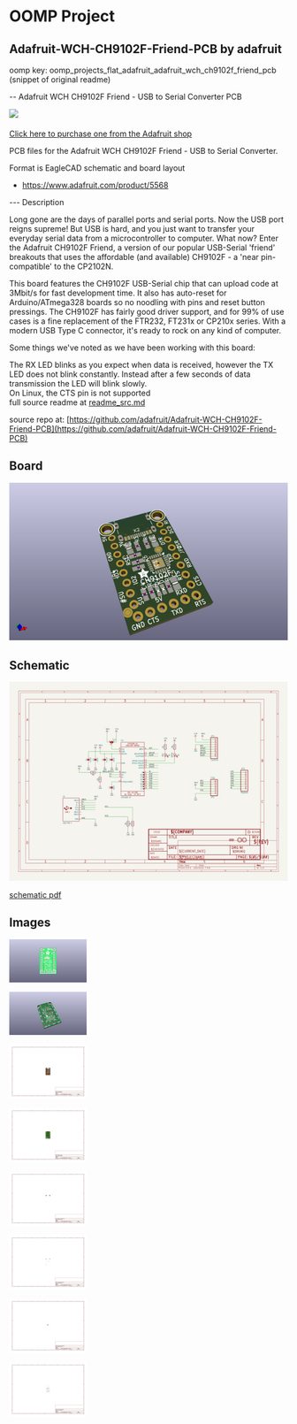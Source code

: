 # OOMP Project  
## Adafruit-WCH-CH9102F-Friend-PCB  by adafruit  
  
oomp key: oomp_projects_flat_adafruit_adafruit_wch_ch9102f_friend_pcb  
(snippet of original readme)  
  
-- Adafruit WCH CH9102F Friend - USB to Serial Converter PCB  
  
<a href="http://www.adafruit.com/products/5568"><img src="assets/5568.jpg?raw=true" width="500px"><br/>  
Click here to purchase one from the Adafruit shop</a>  
  
PCB files for the Adafruit WCH CH9102F Friend - USB to Serial Converter.   
  
Format is EagleCAD schematic and board layout  
* https://www.adafruit.com/product/5568  
  
--- Description  
  
Long gone are the days of parallel ports and serial ports. Now the USB port reigns supreme! But USB is hard, and you just want to transfer your everyday serial data from a microcontroller to computer. What now? Enter the Adafruit CH9102F Friend, a version of our popular USB-Serial 'friend' breakouts that uses the affordable (and available) CH9102F - a 'near pin-compatible' to the CP2102N.  
  
This board features the CH9102F USB-Serial chip that can upload code at  3Mbit/s for fast development time. It also has auto-reset for Arduino/ATmega328 boards so no noodling with pins and reset button pressings. The CH9102F has fairly good driver support, and for 99% of use cases is a fine replacement of the FTR232, FT231x or CP210x series. With a modern USB Type C connector, it's ready to rock on any kind of computer.  
  
Some things we've noted as we have been working with this board:  
  
The RX LED blinks as you expect when data is received, however the TX LED does not blink constantly. Instead after a few seconds of data transmission the LED will blink slowly.  
On Linux, the CTS pin is not supported   
  full source readme at [readme_src.md](readme_src.md)  
  
source repo at: [https://github.com/adafruit/Adafruit-WCH-CH9102F-Friend-PCB](https://github.com/adafruit/Adafruit-WCH-CH9102F-Friend-PCB)  
## Board  
  
[![working_3d.png](working_3d_600.png)](working_3d.png)  
## Schematic  
  
[![working_schematic.png](working_schematic_600.png)](working_schematic.png)  
  
[schematic pdf](working_schematic.pdf)  
## Images  
  
[![working_3D_bottom.png](working_3D_bottom_140.png)](working_3D_bottom.png)  
  
[![working_3D_top.png](working_3D_top_140.png)](working_3D_top.png)  
  
[![working_assembly_page_01.png](working_assembly_page_01_140.png)](working_assembly_page_01.png)  
  
[![working_assembly_page_02.png](working_assembly_page_02_140.png)](working_assembly_page_02.png)  
  
[![working_assembly_page_03.png](working_assembly_page_03_140.png)](working_assembly_page_03.png)  
  
[![working_assembly_page_04.png](working_assembly_page_04_140.png)](working_assembly_page_04.png)  
  
[![working_assembly_page_05.png](working_assembly_page_05_140.png)](working_assembly_page_05.png)  
  
[![working_assembly_page_06.png](working_assembly_page_06_140.png)](working_assembly_page_06.png)  
